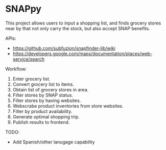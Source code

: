 # SNAPpy
This project allows users to input a shopping list, and finds grocery stores near by that not only carry the stock, but also accept SNAP benefits.

APIs:
- https://github.com/subfuzion/snapfinder-lib/wiki
- https://developers.google.com/maps/documentation/places/web-service/search

Workflow:
1. Enter grocery list.
2. Convert grocery list to items.
3. Obtain list of grocery stores in area.
4. Filter stores by SNAP status.
5. Filter stores by having websites.
6. Webscrabe product inventories from store websites.
7. Filter by product availability.
8. Generate optimal shopping trip.
9. Publish results to frontend.


TODO:
- Add Spanish/other lanugage capability
